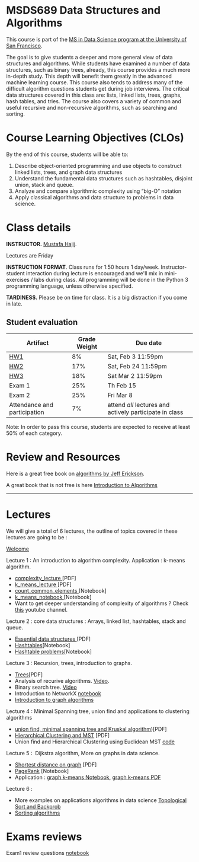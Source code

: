 MSDS689 Data Structures and Algorithms
=======

This course is part of the [MS in Data Science program at the University of San Francisco](https://www.usfca.edu/arts-sciences/graduate-programs/data-science).

The goal is to give students a deeper and more general view of data structures and algorithms. While students have examined a number of data structures, such as binary trees, already, this course provides a much more in-depth study. This depth will benefit them greatly in the advanced machine learning course. This course also tends to address many of the difficult algorithm questions students get during job interviews. The critical data structures covered in this class are: lists, linked lists, trees, graphs, hash tables, and tries. The course also covers a variety of common and useful recursive and non-recursive algorithms, such as searching and sorting.


# Course Learning Objectives (CLOs)

By the end of this course, students will be able to:

1. Describe object-oriented programming and use objects to construct linked lists, trees, and graph data structures
2. Understand the fundamental data structures such as hashtables, disjoint union, stack and queue.
3. Analyze and compare algorithmic complexity using “big-O” notation
4. Apply classical algorithms and data structure to problems in data science.
   



# Class details

**INSTRUCTOR.** [Mustafa Hajij](https://www.usfca.edu/faculty/mustafa-hajij).

<!--
* My office is room 607 @ 101 Howard
-->


Lectures are Friday 


**INSTRUCTION FORMAT**. Class runs for 1:50 hours 1 day/week. Instructor-student interaction during lecture is encouraged and we'll mix in mini-exercises / labs during class. All programming will be done in the Python 3 programming language, unless otherwise specified.

**TARDINESS.** Please be on time for class. It is a big distraction if you come in late.

## Student evaluation

| Artifact | Grade Weight | Due date |
|--------|--------|--------|
|[HW1](https://github.com/USFCA-MSDS/MSDS_689/blob/main/projects/HW1.md)| 8% | Sat, Feb 3 11:59pm |
|[HW2](https://github.com/USFCA-MSDS/MSDS_689/blob/main/projects/HW2.md)| 17% | Sat, Feb 24 11:59pm |
|[HW3](https://github.com/USFCA-MSDS/MSDS_689/blob/main/projects/HW3.md)| 18% | Sat Mar 2 11:59pm |
|Exam 1| 25%| Th Feb 15 |
|Exam 2| 25%| Fri Mar 8 |
|Attendance and participation | 7%| attend _all_ lectures and actively participate in class  |


Note: In order to pass this course, students are expected to receive at least 50% of each category.


# Review and Resources

Here is a great free book on [algorithms by Jeff Erickson](http://jeffe.cs.illinois.edu/teaching/algorithms/).

A great book that is not free is here [Introduction to Algorithms](https://www.amazon.com/Introduction-Algorithms-fourth-Thomas-Cormen/dp/026204630X/ref=sr_1_1?keywords=introduction+to+algorithms&qid=1674784191&sprefix=introduction+t%2Caps%2C174&sr=8-1)



__________________

# Lectures

We will give a total of 6 lectures, the outline of topics covered in these lectures are going to be : 

[Welcome](https://github.com/USFCA-MSDS/MSDS_689/blob/main/lectures/welcome_.pdf)

Lecture 1 : An introduction to algorithm complexity. Application : k-means algorithm. 

   * [ complexity_lecture ](https://github.com/USFCA-MSDS/MSDS_689/blob/main/lectures/complexity_.pdf)[PDF]
   * [ k_means_lecture ](https://github.com/USFCA-MSDS/MSDS_689/blob/main/lectures/K_means_lecture.pdf)[PDF]
   * [ count_common_elements ](https://github.com/USFCA-MSDS/MSDS_689/blob/main/notebooks/count_common_elements.ipynb)[Notebook]
   * [ k_means_notebook ](https://github.com/USFCA-MSDS/MSDS_689/blob/main/notebooks/k_means.ipynb)[Notebook]
   *  Want to get deeper understanding of complexity of algorithms ? Check [this](https://www.youtube.com/watch?v=vNOop-Qxzcg&list=PLQfaHkBRINsx9IPH8GI2RaRWMN68jyUV_) youtube channel.
  

Lecture 2 : core data structures : Arrays, linked list, hashtables, stack and queue. 
   * [ Essential data structures ](https://github.com/USFCA-MSDS/MSDS_689/blob/main/lectures/essential-data-structures_.pdf)[PDF]
   * [Hashtables](https://github.com/USFCA-MSDS/MSDS_689/blob/main/notebooks/hashtable.ipynb)[Notebook]
   * [Hashtable problems](https://github.com/USFCA-MSDS/MSDS_689/blob/main/notebooks/Hashtable_Questions.ipynb)[Notebook]

Lecture 3 : Recursion, trees, introduction to graphs.
   * [Trees](https://github.com/USFCA-MSDS/MSDS_689/blob/main/lectures/trees.pdf)[PDF]
   * Analysis of recurive algorithms. [Video](https://www.youtube.com/watch?v=npPsc8vTT7Y&list=PLQfaHkBRINszD1kQmn1YM2RPjenZbmVDM).
   * Binary search tree. [Video](https://www.youtube.com/watch?v=6hSXYFHj8GQ&list=PLQfaHkBRINswfXipCssy1XcJzMd3f_fVs)
   * Introduction to NetworkX [notebook](https://github.com/USFCA-MSDS/MSDS_689/blob/main/notebooks/networkx--.ipynb)
   * [Introduction to graph algorithms](https://www.youtube.com/watch?v=JZuznAd9ceQ&list=PLQfaHkBRINsxZQABWTLK6TPe90T0v89U0)

Lecture 4 : Minimal Spanning tree, union find and applications to clustering algorithms
   * [ union find, minimal spanning tree and Kruskal algorithm](https://github.com/USFCA-MSDS/MSDS_689/blob/main/lectures/Minimal%20Spanning%20Tree%20and%20applications%20in%20clustering.pdf))[PDF]
   * [Hierarchical Clustering and MST](https://github.com/USFCA-MSDS/MSDS_689/blob/main/lectures/graph%20algo%20in%20ML.pdf) [PDF]
   * Union find and Hierarchical Clustering using Euclidean MST [code](https://github.com/USFCA-MSDS/MSDS_689/blob/main/notebooks/hierarchical_clustering_using_MST-.ipynb)


Lecture 5 :  Dijkstra algorithm, More on graphs in data science.
   * [Shortest distance on graph](https://github.com/USFCA-MSDS/MSDS_689/blob/main/lectures/Dijekstra_algorithm.pdf) [PDF]
   * [PageRank](https://github.com/USFCA-MSDS/MSDS_689/blob/main/notebooks/page_rank.ipynb) [Notebook]
   * Application : [graph k-means Notebook](https://github.com/USFCA-MSDS/MSDS_689/blob/main/notebooks/graphkmeans.ipynb), [graph k-means PDF](https://github.com/USFCA-MSDS/MSDS_689/blob/main/lectures/pagerank_and_kmean_clustering_.pdf)

Lecture 6 : 
   * More examples on applications algorithms in data science [Topological Sort and Backprob](https://github.com/USFCA-MSDS/MSDS_689/blob/main/lectures/Auto_diff_and%20NN_.pdf) 
   * [Sorting algorithms](https://github.com/USFCA-MSDS/MSDS_689/blob/main/lectures/sorting.pdf)

# Exams reviews

Exam1 review questions [notebook](https://github.com/USFCA-MSDS/MSDS_689/blob/main/notebooks/questions_exam1.ipynb)

